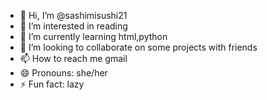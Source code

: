 - 👋 Hi, I’m @sashimisushi21
- 👀 I’m interested in reading
- 🌱 I’m currently learning html,python
- 💞️ I’m looking to collaborate on some projects with friends
- 📫 How to reach me gmail
- 😄 Pronouns: she/her
- ⚡ Fun fact: lazy

<!---
sashimisushi21/sashimisushi21 is a ✨ special ✨ repository because its `README.md` (this file) appears on your GitHub profile.
You can click the Preview link to take a look at your changes.
--->

